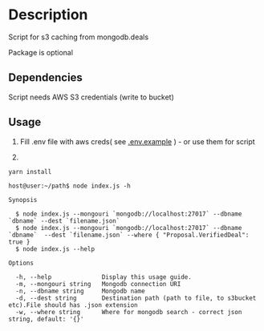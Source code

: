 # Description

Script for s3 caching from mongodb.deals

Package is optional

## Dependencies

Script needs AWS S3 credentials (write to bucket)

## Usage

1. Fill .env file with aws creds( see [.env.example](./.env.example) ) - or use them for script

2.
```
yarn install

host@user:~/path$ node index.js -h

Synopsis

  $ node index.js --mongouri `mongodb://localhost:27017` --dbname `dbname` --dest `filename.json`                                               
  $ node index.js --mongouri `mongodb://localhost:27017` --dbname `dbname`  --dest `filename.json` --where { "Proposal.VerifiedDeal": true }     
  $ node index.js --help                                                        

Options

  -h, --help              Display this usage guide.                                     
  -m, --mongouri string   Mongodb connection URI                                        
  -n, --dbname string     Mongodb name                                                  
  -d, --dest string       Destination path (path to file, to s3bucket etc).File should has .json extension                 
  -w, --where string      Where for mongodb search - correct json string, default: '{}'
```
